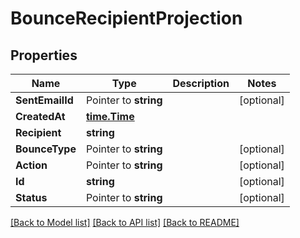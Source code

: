 # BounceRecipientProjection

## Properties

Name | Type | Description | Notes
------------ | ------------- | ------------- | -------------
**SentEmailId** | Pointer to **string** |  | [optional] 
**CreatedAt** | [**time.Time**](time.Time) |  | 
**Recipient** | **string** |  | 
**BounceType** | Pointer to **string** |  | [optional] 
**Action** | Pointer to **string** |  | [optional] 
**Id** | **string** |  | [optional] 
**Status** | Pointer to **string** |  | [optional] 

[[Back to Model list]](../README#documentation-for-models) [[Back to API list]](../README#documentation-for-api-endpoints) [[Back to README]](../README)



